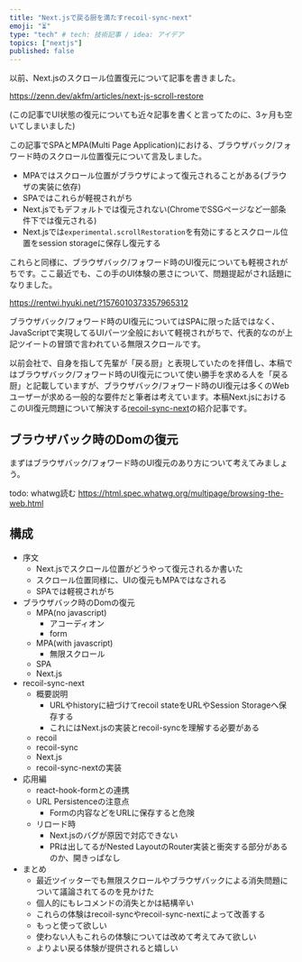 ```yaml
---
title: "Next.jsで戻る厨を満たすrecoil-sync-next"
emoji: "⏳"
type: "tech" # tech: 技術記事 / idea: アイデア
topics: ["nextjs"]
published: false
---
```


以前、Next.jsのスクロール位置復元について記事を書きました。

https://zenn.dev/akfm/articles/next-js-scroll-restore

(この記事でUI状態の復元についても近々記事を書くと言ってたのに、3ヶ月も空いてしまいました)

この記事でSPAとMPA(Multi Page Application)における、ブラウザバック/フォワード時のスクロール位置復元について言及しました。

- MPAではスクロール位置がブラウザによって復元されることがある(ブラウザの実装に依存)
- SPAではこれらが軽視されがち
- Next.jsでもデフォルトでは復元されない(ChromeでSSGページなど一部条件下では復元される)
- Next.jsでは`experimental.scrollRestoration`を有効にするとスクロール位置をsession storageに保存し復元する

これらと同様に、ブラウザバック/フォワード時のUI復元についても軽視されがちです。ここ最近でも、この手のUI体験の悪さについて、問題提起がされ話題になりました。

https://rentwi.hyuki.net/?1576010373357965312

ブラウザバック/フォワード時のUI復元についてはSPAに限った話ではなく、JavaScriptで実現してるUIパーツ全般において軽視されがちで、代表的なのが上記ツイートの冒頭で言われている無限スクロールです。

以前会社で、自身を指して先輩が「戻る厨」と表現していたのを拝借し、本稿ではブラウザバック/フォワード時のUI復元について使い勝手を求める人を「戻る厨」と記載していますが、ブラウザバック/フォワード時のUI復元は多くのWebユーザーが求める一般的な要件だと筆者は考えています。本稿Next.jsにおけるこのUI復元問題について解決する[recoil-sync-next](https://www.npmjs.com/package/recoil-sync-next)の紹介記事です。

## ブラウザバック時のDomの復元

まずはブラウザバック/フォワード時のUI復元のあり方について考えてみましょう。

todo: whatwg読む
https://html.spec.whatwg.org/multipage/browsing-the-web.html


## 構成

- 序文
  - Next.jsでスクロール位置がどうやって復元されるか書いた
  - スクロール位置同様に、UIの復元もMPAではなされる
  - SPAでは軽視されがち
- ブラウザバック時のDomの復元
  - MPA(no javascript)
    - アコーディオン
    - form
  - MPA(with javascript)
    - 無限スクロール
  - SPA
  - Next.js
- recoil-sync-next
  - 概要説明
    - URLやhistoryに紐づけてrecoil stateをURLやSession Storageへ保存する
    - これにはNext.jsの実装とrecoil-syncを理解する必要がある
  - recoil
  - recoil-sync
  - Next.js
  - recoil-sync-nextの実装
- 応用編
  - react-hook-formとの連携
  - URL Persistenceの注意点
    - Formの内容などをURLに保存すると危険
  - リロード時
    - Next.jsのバグが原因で対応できない
    - PRは出してるがNested LayoutのRouter実装と衝突する部分があるのか、開きっぱなし
- まとめ
  - 最近ツイッターでも無限スクロールやブラウザバックによる消失問題について議論されてるのを見かけた
  - 個人的にもレコメンドの消失とかは結構辛い
  - これらの体験はrecoil-syncやrecoil-sync-nextによって改善する
  - もっと使って欲しい
  - 使わない人もこれらの体験については改めて考えてみて欲しい
  - よりよい戻る体験が提供されると嬉しい
